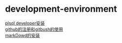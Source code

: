 # development-environment


[plsql developer安装](plsql.md)<br/>
[github的注册和gitbush的使用](gitbush.md)<br/>
[markDowd的安装](markdown.md)